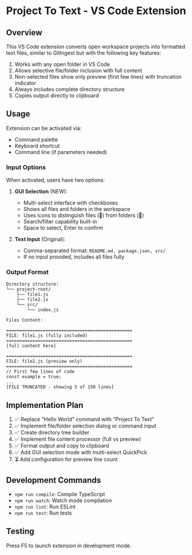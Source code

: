 # Project To Text - VS Code Extension

## Overview

This VS Code extension converts open workspace projects into formatted text files, similar to GitIngest but with the following key features:

1. Works with any open folder in VS Code
2. Allows selective file/folder inclusion with full content
3. Non-selected files show only preview (first few lines) with truncation indicator
4. Always includes complete directory structure
5. Copies output directly to clipboard

## Usage

Extension can be activated via:
- Command palette
- Keyboard shortcut
- Command line (if parameters needed)

### Input Options

When activated, users have two options:

1. **GUI Selection** (NEW):
   - Multi-select interface with checkboxes
   - Shows all files and folders in the workspace
   - Uses icons to distinguish files (📄) from folders (📁)
   - Search/filter capability built-in
   - Space to select, Enter to confirm

2. **Text Input** (Original):
   - Comma-separated format: `README.md, package.json, src/`
   - If no input provided, includes all files fully

### Output Format

```
Directory structure:
└── project-root/
    ├── file1.js
    ├── file2.js
    └── src/
        └── index.js

Files Content:

================================================
FILE: file1.js (fully included)
================================================
[full content here]

================================================
FILE: file2.js (preview only)
================================================
// First few lines of code
const example = true;
...
[FILE TRUNCATED - showing 5 of 150 lines]
```

## Implementation Plan

1. ✅ Replace "Hello World" command with "Project To Text"
2. ✅ Implement file/folder selection dialog or command input
3. ✅ Create directory tree builder
4. ✅ Implement file content processor (full vs preview)
5. ✅ Format output and copy to clipboard
6. ✅ Add GUI selection mode with multi-select QuickPick
7. ⏳ Add configuration for preview line count

## Development Commands

- `npm run compile`: Compile TypeScript
- `npm run watch`: Watch mode compilation
- `npm run lint`: Run ESLint
- `npm run test`: Run tests

## Testing

Press F5 to launch extension in development mode.